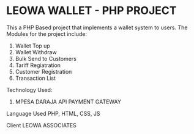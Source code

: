 # LEOWA WALLET - PHP PROJECT

This a PHP Based project that implements a wallet system to users.
The Modules for the project include:

1. Wallet Top up
2. Wallet Withdraw
3. Bulk Send to Customers
4. Tariff Regiatration
5. Customer Registration
6. Transaction List

Technology Used:
1. MPESA DARAJA API PAYMENT GATEWAY

Language Used
PHP, HTML, CSS, JS

Client 
LEOWA ASSOCIATES
